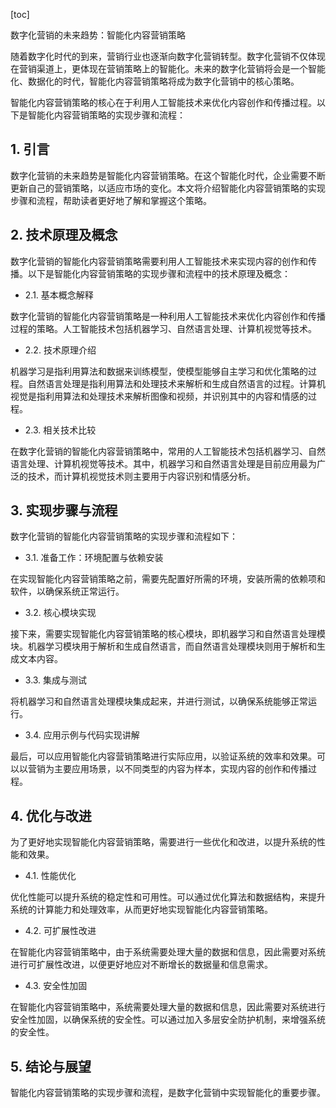 
[toc]                    
                
                
数字化营销的未来趋势：智能化内容营销策略

随着数字化时代的到来，营销行业也逐渐向数字化营销转型。数字化营销不仅体现在营销渠道上，更体现在营销策略上的智能化。未来的数字化营销将会是一个智能化、数据化的时代，智能化内容营销策略将成为数字化营销中的核心策略。

智能化内容营销策略的核心在于利用人工智能技术来优化内容创作和传播过程。以下是智能化内容营销策略的实现步骤和流程：

## 1. 引言

数字化营销的未来趋势是智能化内容营销策略。在这个智能化时代，企业需要不断更新自己的营销策略，以适应市场的变化。本文将介绍智能化内容营销策略的实现步骤和流程，帮助读者更好地了解和掌握这个策略。

## 2. 技术原理及概念

数字化营销的智能化内容营销策略需要利用人工智能技术来实现内容的创作和传播。以下是智能化内容营销策略的实现步骤和流程中的技术原理及概念：

- 2.1. 基本概念解释

数字化营销的智能化内容营销策略是一种利用人工智能技术来优化内容创作和传播过程的策略。人工智能技术包括机器学习、自然语言处理、计算机视觉等技术。

- 2.2. 技术原理介绍

机器学习是指利用算法和数据来训练模型，使模型能够自主学习和优化策略的过程。自然语言处理是指利用算法和处理技术来解析和生成自然语言的过程。计算机视觉是指利用算法和处理技术来解析图像和视频，并识别其中的内容和情感的过程。

- 2.3. 相关技术比较

在数字化营销的智能化内容营销策略中，常用的人工智能技术包括机器学习、自然语言处理、计算机视觉等技术。其中，机器学习和自然语言处理是目前应用最为广泛的技术，而计算机视觉技术则主要用于内容识别和情感分析。

## 3. 实现步骤与流程

数字化营销的智能化内容营销策略的实现步骤和流程如下：

- 3.1. 准备工作：环境配置与依赖安装

在实现智能化内容营销策略之前，需要先配置好所需的环境，安装所需的依赖项和软件，以确保系统正常运行。

- 3.2. 核心模块实现

接下来，需要实现智能化内容营销策略的核心模块，即机器学习和自然语言处理模块。机器学习模块用于解析和生成自然语言，而自然语言处理模块则用于解析和生成文本内容。

- 3.3. 集成与测试

将机器学习和自然语言处理模块集成起来，并进行测试，以确保系统能够正常运行。

- 3.4. 应用示例与代码实现讲解

最后，可以应用智能化内容营销策略进行实际应用，以验证系统的效率和效果。可以以营销为主要应用场景，以不同类型的内容为样本，实现内容的创作和传播过程。

## 4. 优化与改进

为了更好地实现智能化内容营销策略，需要进行一些优化和改进，以提升系统的性能和效果。

- 4.1. 性能优化

优化性能可以提升系统的稳定性和可用性。可以通过优化算法和数据结构，来提升系统的计算能力和处理效率，从而更好地实现智能化内容营销策略。

- 4.2. 可扩展性改进

在智能化内容营销策略中，由于系统需要处理大量的数据和信息，因此需要对系统进行可扩展性改进，以便更好地应对不断增长的数据量和信息需求。

- 4.3. 安全性加固

在智能化内容营销策略中，系统需要处理大量的数据和信息，因此需要对系统进行安全性加固，以确保系统的安全性。可以通过加入多层安全防护机制，来增强系统的安全性。

## 5. 结论与展望

智能化内容营销策略的实现步骤和流程，是数字化营销中实现智能化的重要步骤。

